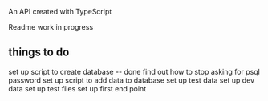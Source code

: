 An API created with TypeScript

Readme work in progress


## things to do
set up script to create database -- done
find out how to stop asking for psql password
set up script to add data to database
set up test data
set up dev data
set up test files
set up first end point

